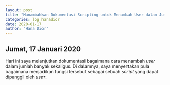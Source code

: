 ```yaml
---
layout: post
title: "Manambahkan Dokumentasi Scripting untuk Menambah User dalam Jumlah Banyak"
categories: log hanadior
date: 2020-01-17
author: "Hana Dior"
---
```


## Jumat, 17 Januari 2020

Hari ini saya melanjutkan dokumentasi bagaimana cara menambah *user* dalam jumlah banyak sekaligus.
Di dalamnya, saya menyertakan pula bagaimana menjadikan fungsi tersebut sebagai sebuah *script* yang dapat dipanggil oleh *user*.

